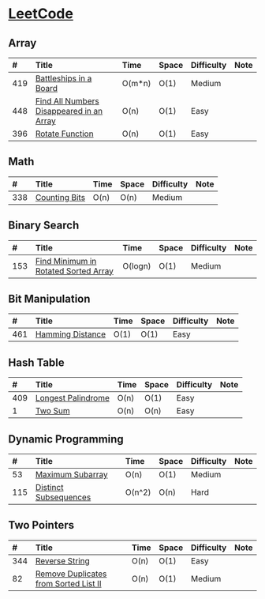# [LeetCode](https://leetcode.com/problemset/algorithms/)

## Array
|#|Title|Time|Space|Difficulty|Note|
|:-|:-|:-|:-|:-|:-|
|419|[Battleships in a Board](battleships_in_a_board.cpp)|O(m*n)|O(1)|Medium||
|448|[Find All Numbers Disappeared in an Array](find_all_numbers_disappeared_in_an_array.cpp)|O(n)|O(1)|Easy||
|396|[Rotate Function](rotate_function.cpp)|O(n)|O(1)|Easy||

## Math
|#|Title|Time|Space|Difficulty|Note|
|:-|:-|:-|:-|:-|:-|
|338|[Counting Bits](counting_bits.cpp)|O(n)|O(n)|Medium||

## Binary Search
|#|Title|Time|Space|Difficulty|Note|
|:-|:-|:-|:-|:-|:-|
|153|[Find Minimum in Rotated Sorted Array](find_minimum_in_rotated_sorted_array.cpp)|O(logn)|O(1)|Medium||

## Bit Manipulation
|#|Title|Time|Space|Difficulty|Note|
|:-|:-|:-|:-|:-|:-|
|461|[Hamming Distance](hamming_distance.cpp)|O(1)|O(1)|Easy||

## Hash Table
|#|Title|Time|Space|Difficulty|Note|
|:-|:-|:-|:-|:-|:-|
|409|[Longest Palindrome](longest_palindrome.cpp)|O(n)|O(1)|Easy||
|1|[Two Sum](two_sum.cpp)|O(n)|O(n)|Easy||

## Dynamic Programming
|#|Title|Time|Space|Difficulty|Note|
|:-|:-|:-|:-|:-|:-|
|53|[Maximum Subarray](maximum_subarray.cpp)|O(n)|O(1)|Medium||
|115|[Distinct Subsequences](distinct_subsequences.cpp)|O(n^2)|O(n)|Hard||

## Two Pointers
|#|Title|Time|Space|Difficulty|Note|
|:-|:-|:-|:-|:-|:-|
|344|[Reverse String](reverse_string.cpp)|O(n)|O(1)|Easy||
|82|[Remove Duplicates from Sorted List II](remove_duplicates_from_sorted_list_2.cpp)|O(n)|O(1)|Medium||